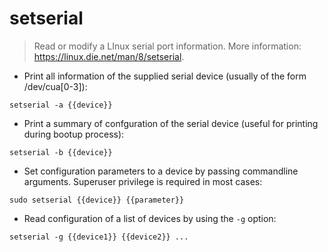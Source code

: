# setserial

> Read or modify a LInux serial port information.
> More information: <https://linux.die.net/man/8/setserial>.

- Print all information of the supplied serial device (usually of the form /dev/cua[0-3]):

`setserial -a {{device}}`

- Print a summary of confguration of the serial device (useful for printing during bootup process):

`setserial -b {{device}}`

- Set configuration parameters to a device by passing commandline arguments. Superuser privilege is required in most cases:

`sudo setserial {{device}} {{parameter}}`

- Read configuration of a list of devices by using the `-g` option:

`setserial -g {{device1}} {{device2}} ...`

